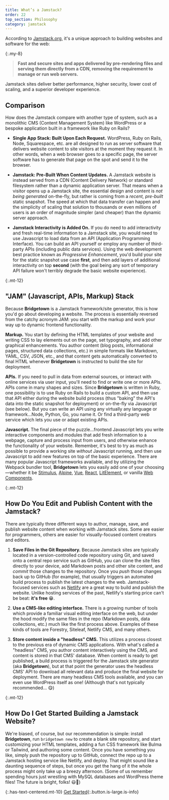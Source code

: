 ```yaml
---
title: What’s a Jamstack?
order: 22
top_section: Philosophy
category: jamstack
---
```


According to [Jamstack.org](https://jamstack.org), it's a unique approach to building websites and software for the web:

{:.my-8}
> **Fast and secure sites and apps delivered by pre-rendering files and serving them directly from a CDN, removing the requirement to manage or run web servers.**

Jamstack sites deliver better performance, higher security, lower cost of scaling, and a superior developer experience.

## Comparison

How does the Jamstack compare with another type of system, such as a monolithic CMS (Content Management System) like WordPress or a bespoke application built in a framework like Ruby on Rails?

* **Single App Stack: Built Upon Each Request.** WordPress, Ruby on Rails, Node, Squarespace, etc. are all designed to run as server software that delivers website content to site visitors at the moment they request it. In other words, when a web browser goes to a specific page, the server software has to generate that page on the spot and send it to the browser.

* **Jamstack: Pre-Built When Content Updates.** A Jamstack website is instead served from a CDN (Content Delivery Network) or standard filesystem rather than a dynamic application server. That means when a visitor opens up a Jamstack site, the essential design and content is _not being generated_ on-the-fly, but rather is coming from a _recent, pre-built_ static snapshot. The speed at which that data transfer can happen and the simplicity of scaling that solution to thousands or even millions of users is an order of magnitude simpler (and cheaper) than the dynamic server approach.

* **Jamstack Interactivity is Added On.** If you do need to add interactivity and fresh real-time information to a Jamstack site, you would need to use Javascript to load data from an API (Application Programming Interface). You can build an API yourself or employ any number of third-party APIs (including public data services). Using the web development best practice known as _Progressive Enhancement_, you'd build your site for the static snapshot use case **first**, and then add layers of additional interactivity on top **second** (with the goal being any sort of temporary API failure won't terribly degrade the basic website experience).

{:.mt-12}
## "JAM" (Javascript, APIs, Markup) Stack

Because **Bridgetown** is a Jamstack framework/site generator, this is how you'd go about developing a website. The process is essentially reversed from the catchy acronym JAM: you start with the markup and work your way up to dynamic frontend functionality.

**Markup.** You start by defining the HTML templates of your website and writing CSS to lay elements out on the page, set typography, and add other graphical enhancements. You author content (blog posts, informational pages, structured data collections, etc.) in simple formats like Markdown, YAML, CSV, JSON, etc., and that content gets automatically converted to final HTML whenever **Bridgetown** is instructed to build the site for deployment.

**APIs.** If you need to pull in data from external sources, or interact with online services via user input, you'll need to find or write one or more APIs. APIs come in many shapes and sizes. Since **Bridgetown** is written in Ruby, one possibility is to use Ruby on Rails to build a custom API, and then use that API either during the website build process (thus "baking" the API's data into the static snapshot for deployment) or on-the-fly via Javascript (see below). But you can write an API using any virtually any language or framework…Node, Python, Go, you name it. Or find a third-party web service which lets you use or adapt existing APIs.

**Javascript.** The final piece of the puzzle…frontend Javascript lets you write interactive components and modules that add fresh information to a webpage, capture and process input from users, and otherwise enhance the functionality of your website. Remember, it's best to try as much as possible to provide a working site _without_ Javascript running, and then use Javascript to add new features on top of the basic experience. There are many popular Javascript frameworks available, and by utilizing the Webpack bundler tool, **Bridgetown** lets you easily add one of your choosing—whether it be [Stimulus](https://stimulusjs.org), [Alpine](https://github.com/alpinejs/alpine/), [Vue](https://vuejs.org), [React](https://reactjs.org), [LitElement](https://lit-element.polymer-project.org), or vanilla [Web Components](https://developer.mozilla.org/en-US/docs/Web/Web_Components).

{:.mt-12}
## How Do You Edit and Publish Content with the Jamstack?

There are typically three different ways to author, manage, save, and publish website content when working with Jamstack sites. Some are easier for programmers, others are easier for visually-focused content creators and editors.

1. **Save Files in the Git Repository.** Because Jamstack sites are typically located in a version-controlled code repository using Git, and saved onto a central repo service such as GitHub, you can clone the site files directly to your device, add Markdown posts and other site content, and _commit_ those changes to the repository. Once you _push_ those changes back up to GitHub (for example), that usually triggers an automated build process to publish the latest changes to the web. Jamstack-focused services such as [Netlify](https://www.netlify.com) are a great way to build and publish the website. Unlike hosting services of the past, Netlify's starting price can't be beat: **it's free** 😁.

1. **Use a CMS-like editing interface.** There is a growing number of tools which provide a familiar visual editing interface on the web, but under the hood modify the same files in the repo (Markdown posts, data collections, etc.) much like the first process above. Examples of these kinds of tools are Forestry, Siteleaf, Netlify CMS, and many others.

1. **Store content inside a "headless" CMS.** This utilizes a process closest to the previous era of dynamic CMS applications. With what's called a "headless" CMS, you author content interactively using the CMS, and content is stored in that CMS' database. When content is ready to get published, a build process is triggered for the Jamstack site generator (aka **Bridgetown**), but at that point the generator uses the headless CMS' API to download all relevant data and produce the final website for deployment. There are many headless CMS tools available, and you can even use WordPress itself as one! (Although that's not typically recommended… 😋)

{:.mt-12}
## How Do I Get Started Building a Jamstack Website?

We're biased, of course, but our recommendation is simple: install **Bridgetown**, run `bridgetown new` to create a blank site repository, and start customizing your HTML templates, adding a fun CSS framework like Bulma or Tailwind, and authoring some content. Once you have something you like, simply push the repository up to GitHub, connect the repo up to a Jamstack hosting service like Netlify, and deploy. That might sound like a daunting sequence of steps, but once you get the hang of it the whole process might only take up a breezy afternoon. (Some of us remember spending hours just wrestling with MySQL databases and WordPress theme files! The future is bright, folks! 😃🎉)

{:.has-text-centered.mt-10}
[Get Started](/docs/){:.button.is-large.is-info}

